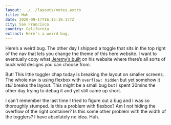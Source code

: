 ```yaml
---
layout: ../../layouts/notes.astro
title: Huh
date: 2020-09-17T16:15:19.177Z
city: San Francisco
country: California
extract: Here’s a weird bug.
---
```


Here’s a weird bug. The other day I shipped a toggle that sits in the top right of the nav that lets you change the theme of this here website. I want to eventually copy what [Jeremy’s built](https://adactio.com) on his website where there’s all sorts of buck wild designs you can choose from.

But! This little toggler chap today is breaking the layout on smaller screens. The whole nav is using flexbox with `overflow: hidden` but yet somehow it _still_ breaks the layout. This might be a small bug but I spent 30mins the other day trying to debug it and yet still came up short.

I can’t remember the last time I tried to figure out a bug and I was so thoroughly stumped. Is this a problem with flexbox? Am I not hiding the overflow of the right container? Is this some other problem with the width of the togglers? I have absolutely no idea. Huh.
